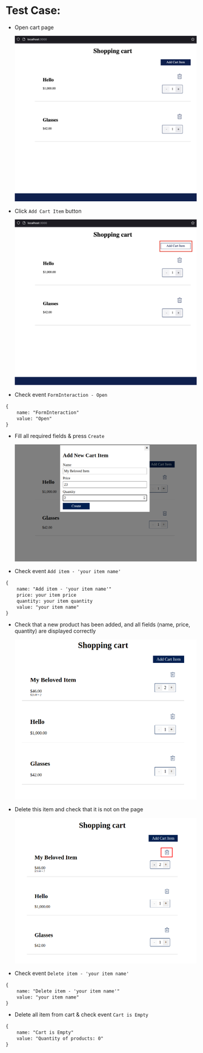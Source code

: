 # Test Case:
- Open cart page

  ![Cart Page](../../../images/cartPage.png)

- Click `Add Cart Item` button

  ![Add Cart Item Click](../../../images/addCartItem.png)

- Check event `FormInteraction - Open`
```
{
	name: "FormInteraction"
	value: "Open"
}
```
 
- Fill all required fields & press `Create`

  ![Add Cart Item Click](../../../images/createNewItem.png)

- Check event `Add item - 'your item name'`
```
{
	name: "Add item - 'your item name'"
	price: your item price
	quantity: your item quantity
	value: "your item name"
}
```
 
- Check that a new product has been added, and all fields (name, price, quantity) are displayed correctly

  ![Add Cart Item Click](../../../images/newItem.png)

- Delete this item and check that it is not on the page

  ![Add Cart Item Click](../../../images/deleteItme.png)

- Check event `Delete item - 'your item name'`
```
{
	name: "Delete item - 'your item name'"
	value: "your item name"
}
```

- Delete all item from cart & check event `Cart is Empty`
```
{
	name: "Cart is Empty"
	value: "Quantity of products: 0"
}
```